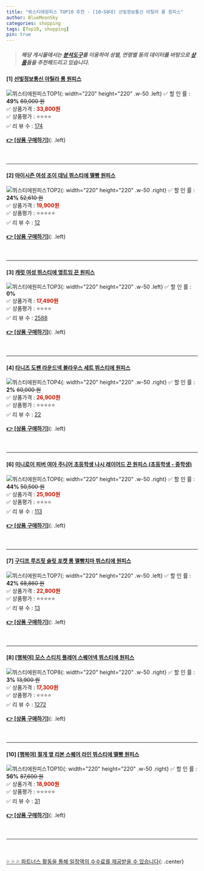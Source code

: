```yaml
---
title: "뷔스티에원피스 TOP10 추천 - [10~50대] 선빛정보통신 아틸라 롱 원피스"
author: BlueMoonSky
categories: shopping
tags: [Top10, shopping]
pin: true
---
```


> ##### 해당 게시물에서는 [**분석도구**](https://itemscout.io/)를 이용하여 **성별**, **연령별** 등의 데이터를 바탕으로 [**상품**](https://link.coupang.com/a/baae76)들을 추천해드리고 있습니다.

#### [1] [선빛정보통신 아틸라 롱 원피스](https://link.coupang.com/re/AFFSDP?lptag=AF5964186&subid=bluemoonsky6999&pageKey=7177780706&traceid=V0-153&itemId=18097123749&vendorItemId=85249477984)
![뷔스티에원피스TOP1](https://thumbnail8.coupangcdn.com/thumbnails/remote/230x230ex/image/rs_quotation_api/tybdhvev/5556bb1dc5814cd2ac1f7b87a289a758.jpg){: width="220" height="220" .w-50 .left}
✅ 할 인 률 : **49%** ~~<del class="base-price"> 69,000  </del>원~~<br>
✅ 상품가격 : <span style="color:#cb1400"> **33,800원** </span><br>
✅ 상품평가 : ⭐⭐⭐⭐<br>
✅ 리 뷰 수 : [174](https://link.coupang.com/re/AFFSDP?lptag=AF5964186&subid=bluemoonsky6999&pageKey=7177780706&traceid=V0-153&itemId=18097123749&vendorItemId=85249477984)<br>
<br>
[**👉  [상품 구매하기]**](https://link.coupang.com/re/AFFSDP?lptag=AF5964186&subid=bluemoonsky6999&pageKey=7177780706&traceid=V0-153&itemId=18097123749&vendorItemId=85249477984){: .left}
<br>
<br>
<br>

***

#### [2] [마이시즌 여성 조이 데님 뷔스티에 멜빵 원피스](https://link.coupang.com/re/AFFSDP?lptag=AF5964186&subid=bluemoonsky6999&pageKey=5231529449&traceid=V0-153&itemId=7367105858&vendorItemId=74775027788)
![뷔스티에원피스TOP2](https://thumbnail10.coupangcdn.com/thumbnails/remote/230x230ex/image/retail/images/1677618171101815-32f4d5bc-a4a9-462a-b7af-8efc5e18b044.jpg){: width="220" height="220" .w-50 .right}
✅ 할 인 률 : **24%** ~~<del class="base-price"> 52,610  </del>원~~<br>
✅ 상품가격 : <span style="color:#cb1400"> **19,900원** </span><br>
✅ 상품평가 : ⭐⭐⭐⭐⭐<br>
✅ 리 뷰 수 : [12](https://link.coupang.com/re/AFFSDP?lptag=AF5964186&subid=bluemoonsky6999&pageKey=5231529449&traceid=V0-153&itemId=7367105858&vendorItemId=74775027788)<br>
<br>
[**👉  [상품 구매하기]**](https://link.coupang.com/re/AFFSDP?lptag=AF5964186&subid=bluemoonsky6999&pageKey=5231529449&traceid=V0-153&itemId=7367105858&vendorItemId=74775027788){: .left}
<br>
<br>
<br>

***

#### [3] [캐럿 여성 뷔스티에 옆트임 끈 원피스](https://link.coupang.com/re/AFFSDP?lptag=AF5964186&subid=bluemoonsky6999&pageKey=4699388261&traceid=V0-153&itemId=5916240254&vendorItemId=73214284906)
![뷔스티에원피스TOP3](https://thumbnail8.coupangcdn.com/thumbnails/remote/230x230ex/image/retail/images/553674047352908-68d48670-da39-4165-ad2f-6ee08517c831.jpg){: width="220" height="220" .w-50 .left}
✅ 할 인 률 : **0%** <br>
✅ 상품가격 : <span style="color:#cb1400"> **17,490원** </span><br>
✅ 상품평가 : ⭐⭐⭐⭐<br>
✅ 리 뷰 수 : [2588](https://link.coupang.com/re/AFFSDP?lptag=AF5964186&subid=bluemoonsky6999&pageKey=4699388261&traceid=V0-153&itemId=5916240254&vendorItemId=73214284906)<br>
<br>
[**👉  [상품 구매하기]**](https://link.coupang.com/re/AFFSDP?lptag=AF5964186&subid=bluemoonsky6999&pageKey=4699388261&traceid=V0-153&itemId=5916240254&vendorItemId=73214284906){: .left}
<br>
<br>
<br>

***

#### [4] [타니즈 도펜 라운드넥 블라우스 세트 뷔스티에 원피스](https://link.coupang.com/re/AFFSDP?lptag=AF5964186&subid=bluemoonsky6999&pageKey=6067395523&traceid=V0-153&itemId=11185470380&vendorItemId=78486375063)
![뷔스티에원피스TOP4](https://thumbnail7.coupangcdn.com/thumbnails/remote/230x230ex/image/vendor_inventory/d5c8/3a7497710f2c24f777c50b11b7deee05167a8091bea86abd6b0286c19979.jpg){: width="220" height="220" .w-50 .right}
✅ 할 인 률 : **2%** ~~<del class="base-price"> 60,000  </del>원~~<br>
✅ 상품가격 : <span style="color:#cb1400"> **26,900원** </span><br>
✅ 상품평가 : ⭐⭐⭐⭐⭐<br>
✅ 리 뷰 수 : [22](https://link.coupang.com/re/AFFSDP?lptag=AF5964186&subid=bluemoonsky6999&pageKey=6067395523&traceid=V0-153&itemId=11185470380&vendorItemId=78486375063)<br>
<br>
[**👉  [상품 구매하기]**](https://link.coupang.com/re/AFFSDP?lptag=AF5964186&subid=bluemoonsky6999&pageKey=6067395523&traceid=V0-153&itemId=11185470380&vendorItemId=78486375063){: .left}
<br>
<br>
<br>

***

#### [6] [미니로이 피버 여아 주니어 초등학생 나시 레이어드 끈 원피스 (초등학생 - 중학생)](https://link.coupang.com/re/AFFSDP?lptag=AF5964186&subid=bluemoonsky6999&pageKey=6741302709&traceid=V0-153&itemId=15737620394&vendorItemId=82951539125)
![뷔스티에원피스TOP6](https://thumbnail9.coupangcdn.com/thumbnails/remote/230x230ex/image/vendor_inventory/a5f3/f15f21ff8c74daabf11908eecb2767dde066a4ba0be24528aeaaeb970fef.jpg){: width="220" height="220" .w-50 .right}
✅ 할 인 률 : **44%** ~~<del class="base-price"> 50,500  </del>원~~<br>
✅ 상품가격 : <span style="color:#cb1400"> **25,900원** </span><br>
✅ 상품평가 : ⭐⭐⭐⭐<br>
✅ 리 뷰 수 : [113](https://link.coupang.com/re/AFFSDP?lptag=AF5964186&subid=bluemoonsky6999&pageKey=6741302709&traceid=V0-153&itemId=15737620394&vendorItemId=82951539125)<br>
<br>
[**👉  [상품 구매하기]**](https://link.coupang.com/re/AFFSDP?lptag=AF5964186&subid=bluemoonsky6999&pageKey=6741302709&traceid=V0-153&itemId=15737620394&vendorItemId=82951539125){: .left}
<br>
<br>
<br>

***

#### [7] [구디프 루즈핏 슬릿 포켓 롱 멜빵치마 뷔스티에 원피스](https://link.coupang.com/re/AFFSDP?lptag=AF5964186&subid=bluemoonsky6999&pageKey=7410707186&traceid=V0-153&itemId=19200538081&vendorItemId=86317897457)
![뷔스티에원피스TOP7](https://thumbnail10.coupangcdn.com/thumbnails/remote/230x230ex/image/rs_quotation_api/yfgwokgc/aa84720be4444056845505a88c794957.jpg){: width="220" height="220" .w-50 .left}
✅ 할 인 률 : **42%** ~~<del class="base-price"> 68,860  </del>원~~<br>
✅ 상품가격 : <span style="color:#cb1400"> **22,800원** </span><br>
✅ 상품평가 : ⭐⭐⭐⭐⭐<br>
✅ 리 뷰 수 : [13](https://link.coupang.com/re/AFFSDP?lptag=AF5964186&subid=bluemoonsky6999&pageKey=7410707186&traceid=V0-153&itemId=19200538081&vendorItemId=86317897457)<br>
<br>
[**👉  [상품 구매하기]**](https://link.coupang.com/re/AFFSDP?lptag=AF5964186&subid=bluemoonsky6999&pageKey=7410707186&traceid=V0-153&itemId=19200538081&vendorItemId=86317897457){: .left}
<br>
<br>
<br>

***

#### [8] [[행복여] 모스 스티치 플레어 스퀘어넥 뷔스티에 원피스](https://link.coupang.com/re/AFFSDP?lptag=AF5964186&subid=bluemoonsky6999&pageKey=7502898722&traceid=V0-153&itemId=19643636332&vendorItemId=86751781099)
![뷔스티에원피스TOP8](https://thumbnail6.coupangcdn.com/thumbnails/remote/230x230ex/image/vendor_inventory/b07f/47a07eebb9a3b29c5e44e2ad2f98a91d22faadb34a011c3c4ea45eb298a2.jpg){: width="220" height="220" .w-50 .right}
✅ 할 인 률 : **3%** ~~<del class="base-price"> 13,900  </del>원~~<br>
✅ 상품가격 : <span style="color:#cb1400"> **17,300원** </span><br>
✅ 상품평가 : ⭐⭐⭐⭐<br>
✅ 리 뷰 수 : [1272](https://link.coupang.com/re/AFFSDP?lptag=AF5964186&subid=bluemoonsky6999&pageKey=7502898722&traceid=V0-153&itemId=19643636332&vendorItemId=86751781099)<br>
<br>
[**👉  [상품 구매하기]**](https://link.coupang.com/re/AFFSDP?lptag=AF5964186&subid=bluemoonsky6999&pageKey=7502898722&traceid=V0-153&itemId=19643636332&vendorItemId=86751781099){: .left}
<br>
<br>
<br>

***

#### [10] [[행복여] 절개 옆 리본 스퀘어 라인 뷔스티에 멜빵 원피스](https://link.coupang.com/re/AFFSDP?lptag=AF5964186&subid=bluemoonsky6999&pageKey=7473121187&traceid=V0-153&itemId=19503887985&vendorItemId=86657639576)
![뷔스티에원피스TOP10](https://thumbnail8.coupangcdn.com/thumbnails/remote/230x230ex/image/vendor_inventory/9558/69b9be67ed573dbd8bc2cd819fa95cd446ba19bb572d87b356c199399caa.jpg){: width="220" height="220" .w-50 .right}
✅ 할 인 률 : **56%** ~~<del class="base-price"> 87,600  </del>원~~<br>
✅ 상품가격 : <span style="color:#cb1400"> **18,900원** </span><br>
✅ 상품평가 : ⭐⭐⭐⭐⭐<br>
✅ 리 뷰 수 : [31](https://link.coupang.com/re/AFFSDP?lptag=AF5964186&subid=bluemoonsky6999&pageKey=7473121187&traceid=V0-153&itemId=19503887985&vendorItemId=86657639576)<br>
<br>
[**👉  [상품 구매하기]**](https://link.coupang.com/re/AFFSDP?lptag=AF5964186&subid=bluemoonsky6999&pageKey=7473121187&traceid=V0-153&itemId=19503887985&vendorItemId=86657639576){: .left}
<br>
<br>
<br>

***
<br><br>[💦 💦 💦 파트너스 활동을 통해 일정액의 수수료를 제공받을 수 있습니다](https://link.coupang.com/a/baae76){: .center}